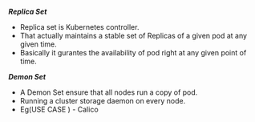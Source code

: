 ***Replica Set***
- Replica set is Kubernetes controller.
- That actually maintains a stable set of Replicas of a given pod at any given time.
- Basically it gurantes the availability of pod right at any given point of time.

***Demon Set***
- A Demon Set ensure that all nodes run a copy of pod.
- Running a cluster storage daemon on every node.
- Eg(USE CASE ) - Calico

